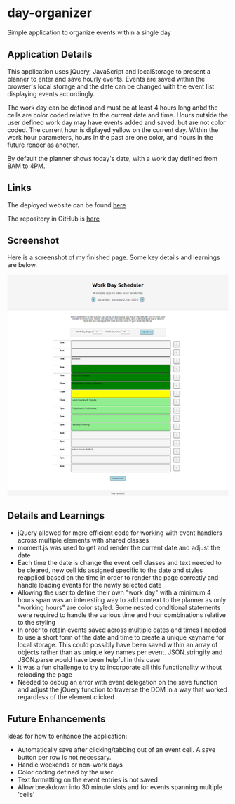 # day-organizer
Simple application to organize events within a single day

## Application Details
This application uses jQuery, JavaScript and localStorage to present a planner to enter and save hourly events. Events are saved within the browser's local storage and the date can be changed with the event list displaying events accordingly. 

The work day can be defined and must be at least 4 hours long anbd the cells are color coded relative to the current date and time. Hours outside the user defined work day may have events added and saved, but are not color coded. The current hour is diplayed yellow on the current day. Within the work hour parameters, hours in the past are one color, and hours in the future render as another.

By default the planner shows today's date, with a work day defined from 8AM to 4PM.


## Links
The deployed website can be found [here](https://benfok.github.io/day-organizer/)

The repository in GitHub is [here](https://github.com/benfok/day-organizer)

## Screenshot
Here is a screenshot of my finished page. Some key details and learnings are below.

![Screenshot of my finished webpage](./images/screenshot-final.png)

## Details and Learnings
- jQuery allowed for more efficient code for working with event handlers across multiple elements with shared classes
- moment.js was used to get and render the current date and adjust the date
- Each time the date is change the event cell classes and text needed to be cleared, new cell ids assigned specific to the date and styles reapplied based on the time in order to render the page correctly and handle loading events for the newly selected date
- Allowing the user to define their own "work day" with a minimum 4 hours span was an interesting way to add context to the planner as only "working hours" are color styled. Some nested conditional statements were required to handle the various time and hour combinations relative to the styling
- In order to retain events saved across multiple dates and times I needed to use a short form of the date and time to create a unique keyname for local storage. This could possibly have been saved within an array of objects rather than as unique key names per event. JSON.stringify and JSON.parse would have been helpful in this case
- It was a fun challenge to try to incorporate all this functionality without reloading the page
- Needed to debug an error with event delegation on the save function and adjust the jQuery function to traverse the DOM in a way that worked regardless of the element clicked


## Future Enhancements
Ideas for how to enhance the application:
- Automatically save after clicking/tabbing out of an event cell. A save button per row is not necessary.
- Handle weekends or non-work days
- Color coding defined by the user
- Text formatting on the event entries is not saved
- Allow breakdown into 30 minute slots and for events spanning multiple 'cells' 

